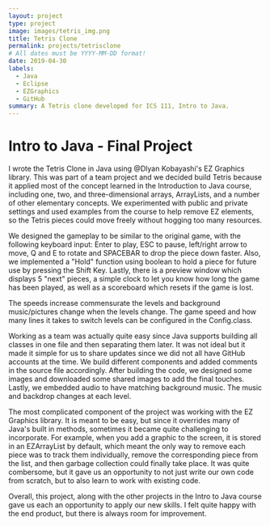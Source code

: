 ```yaml
---
layout: project
type: project
image: images/tetris_img.png
title: Tetris Clone
permalink: projects/tetrisclone
# All dates must be YYYY-MM-DD format!
date: 2019-04-30
labels:
  - Java
  - Eclipse
  - EZGraphics
  - GitHub
summary: A Tetris clone developed for ICS 111, Intro to Java.
---
```


<div class="ui embed" data-source="youtube" data-id="m7jz075N9hU" >
</div>

# Intro to Java - Final Project

I wrote the Tetris Clone in Java using @Dlyan Kobayashi's EZ Graphics library. This was part of a team project and we decided build Tetris because it applied most of the concept learned in the Introduction to Java course, including one, two, and three-dimensional arrays, ArrayLists, and a number of other elementary concepts. We experimented with public and private settings and used examples from the course to help remove EZ elements, so the Tetris pieces could move freely without hogging too many resources.  

We designed the gameplay to be similar to the original game, with the following keyboard input: Enter to play, ESC to pause, left/right arrow to move, Q and E to rotate and SPACEBAR to drop the piece down faster. Also, we implemented a "Hold" function using boolean to hold a piece for future use by pressing the Shift Key. Lastly, there is a preview window which displays 5 "next" pieces, a simple clock to let you know how long the game has been played, as well as a scoreboard which resets if the game is lost. 

The speeds increase commensurate the levels and background music/pictures change when the levels change. The game speed and how many lines it takes to switch levels can be configured in the Config.class.

Working as a team was actually quite easy since Java supports building all classes in one file and then separating them later. It was not ideal but it made it simple for us to share updates since we did not all have GitHub accounts at the time. We build different components and added comments in the source file accordingly. After building the code, we designed some images and downloaded some shared images to add the final touches. Lastly, we embedded audio to have matching background music. The music and backdrop changes at each level. 

The most complicated component of the project was working with the EZ Graphics library. It is meant to be easy, but since it overrides many of Java's built in methods, sometimes it became quite challenging to incorporate. For example, when you add a graphic to the screen, it is stored in an EZArrayList by default, which meant the only way to remove each piece was to track them individually, remove the corresponding piece from the list, and then garbage collection could finally take place. It was quite combersome, but it gave us an opportunity to not just write our own code from scratch, but to also learn to work with existing code. 

Overall, this project, along with the other projects in the Intro to Java course gave us each an opportunity to apply our new skills. I felt quite happy with the end product, but there is always room for improvement. 


